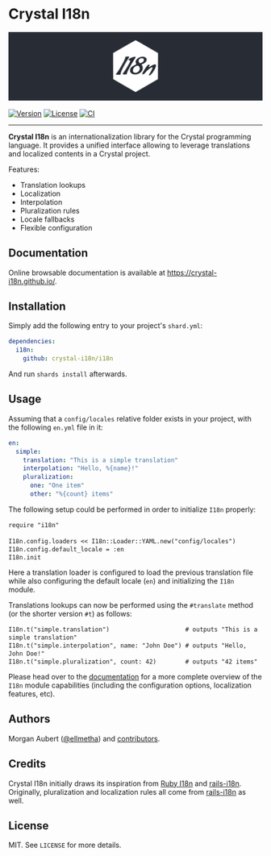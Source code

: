 # Crystal I18n

![logo](https://raw.githubusercontent.com/crystal-i18n/i18n/main/docs/src/.vuepress/public/assets/img/hero.svg)

[![Version](https://img.shields.io/github/v/tag/crystal-i18n/i18n)](https://github.com/crystal-i18n/i18n/tags)
[![License](https://img.shields.io/github/license/crystal-i18n/i18n)](https://github.com/crystal-i18n/i18n/blob/main/LICENSE)
[![CI](https://github.com/crystal-i18n/i18n/workflows/CI/badge.svg)](https://github.com/crystal-i18n/i18n/actions)

---

**Crystal I18n** is an internationalization library for the Crystal programming language. It provides a unified interface 
allowing to leverage translations and localized contents in a Crystal project.

Features:

* Translation lookups
* Localization
* Interpolation
* Pluralization rules
* Locale fallbacks
* Flexible configuration

## Documentation

Online browsable documentation is available at https://crystal-i18n.github.io/.

## Installation

Simply add the following entry to your project's `shard.yml`:

```yaml
dependencies:
  i18n:
    github: crystal-i18n/i18n
```

And run `shards install` afterwards.

## Usage

Assuming that a `config/locales` relative folder exists in your project, with the following `en.yml` file in it:

```yaml
en:
  simple:
    translation: "This is a simple translation"
    interpolation: "Hello, %{name}!"
    pluralization:
      one: "One item"
      other: "%{count} items"
```

The following setup could be performed in order to initialize `I18n` properly:

```crystal
require "i18n"

I18n.config.loaders << I18n::Loader::YAML.new("config/locales")
I18n.config.default_locale = :en
I18n.init
```

Here a translation loader is configured to load the previous translation file while also configuring the default locale 
(`en`) and initializing the `I18n` module.

Translations lookups can now be performed using the `#translate` method (or the shorter version `#t`) as follows:

```crystal
I18n.t("simple.translation")                     # outputs "This is a simple translation"
I18n.t("simple.interpolation", name: "John Doe") # outputs "Hello, John Doe!"
I18n.t("simple.pluralization", count: 42)        # outputs "42 items"
```

Please head over to the [documentation](https://crystal-i18n.github.io/) for a more complete overview of the `I18n` 
module capabilities (including the configuration options, localization features, etc).

## Authors

Morgan Aubert ([@ellmetha](https://github.com/ellmetha)) and 
[contributors](https://github.com/crystal-i18n/i18n/contributors).

## Credits

Crystal I18n initially draws its inspiration from [Ruby I18n](https://github.com/ruby-i18n/i18n) and 
[rails-i18n](https://github.com/svenfuchs/rails-i18n). Originally, pluralization and localization rules all come from
[rails-i18n](https://github.com/svenfuchs/rails-i18n) as well.

## License

MIT. See ``LICENSE`` for more details.

